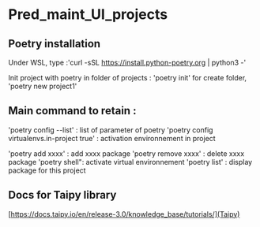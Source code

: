 # Pred_maint_UI_projects

## Poetry installation
Under WSL, type :'curl -sSL https://install.python-poetry.org | python3 -'

Init project with poetry in folder of projects : 'poetry init'
for create folder, 'poetry new project1'

## Main command to retain :
'poetry config --list' : list of parameter of poetry
'poetry config virtualenvs.in-project true' : activation environnement in project

'poetry add xxxx' : add xxxx package
'poetry remove xxxx' : delete xxxx package
'poetry shell": activate virtual environnement
'poetry list' : display package for this project

## Docs for Taipy library
[https://docs.taipy.io/en/release-3.0/knowledge_base/tutorials/](Taipy)